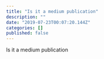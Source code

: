 ```yaml
---
title: "Is it a medium publication"
description: ""
date: "2019-07-23T00:07:20.144Z"
categories: []
published: false
---
```


Is it a medium publication
